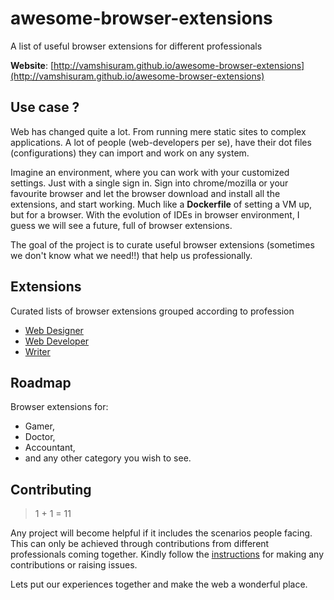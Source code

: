 # awesome-browser-extensions
A list of useful browser extensions for different professionals

__Website__: [http://vamshisuram.github.io/awesome-browser-extensions](http://vamshisuram.github.io/awesome-browser-extensions)

## Use case ?
Web has changed quite a lot. From running mere static sites to complex applications.
A lot of people (web-developers per se), have their dot files (configurations) they can import and work on any system.

Imagine an environment, where you can work with your customized settings. Just with a single sign in.
Sign into chrome/mozilla or your favourite browser and let the browser download and install all the extensions, and start working.
Much like a __Dockerfile__ of setting a VM up, but for a browser.
With the evolution of IDEs in browser environment, I guess we will see a future, full of browser extensions.

The goal of the project is to curate useful browser extensions (sometimes we don't know what we need!!) that help us professionally.

## Extensions
Curated lists of browser extensions grouped according to profession
 * [Web Designer](https://github.com/vamshisuram/awesome-browser-extensions/blob/master/web-designer.md)
 * [Web Developer](https://github.com/vamshisuram/awesome-browser-extensions/blob/master/web-developer.md)
 * [Writer](https://github.com/vamshisuram/awesome-browser-extensions/blob/master/writer.md)


## Roadmap
Browser extensions for:

* Gamer,
* Doctor,
* Accountant,
* and any other category you wish to see.


## Contributing
> 1 + 1 = 11

Any project will become helpful if it includes the scenarios people facing. This can only be achieved through contributions from different professionals coming together.
Kindly follow the [instructions](https://github.com/vamshisuram/awesome-browser-extensions/blob/master/instructions.md) for making any contributions or raising issues.

Lets put our experiences together and make the web a wonderful place.
